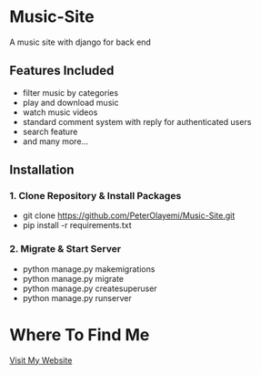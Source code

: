 # Music-Site
A music site with django for back end

## Features Included
* filter music by categories
* play and download music
* watch music videos
* standard comment system with reply for authenticated users
* search feature
* and many more...

## Installation
### 1. Clone Repository & Install Packages

- git clone https://github.com/PeterOlayemi/Music-Site.git
- pip install -r requirements.txt

### 2. Migrate & Start Server
* python manage.py makemigrations
* python manage.py migrate
* python manage.py createsuperuser
* python manage.py runserver

# Where To Find Me
[Visit My Website](https://peterolayemi.github.io)
